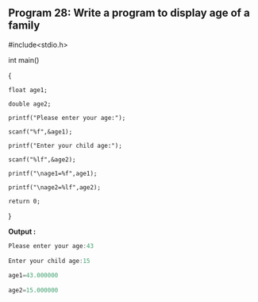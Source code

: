 ## Program 28: Write a program to display age of a family

#include<stdio.h>

int main()

{

	float age1;
  
	double age2;
  
	printf("Please enter your age:");
  
	scanf("%f",&age1);
  
	printf("Enter your child age:");
  
	scanf("%lf",&age2);
  
	printf("\nage1=%f",age1);
  
	printf("\nage2=%lf",age2);
  
	return 0;
  
}


**Output :**
```C
Please enter your age:43
  
Enter your child age:15
  
age1=43.000000
  
age2=15.000000
